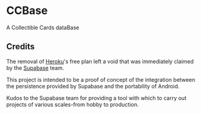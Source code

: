 # CCBase

A Collectible Cards dataBase

## Credits

The removal of [Heroku](https://www.heroku.com/)'s free plan left a void that was immediately
claimed by the [Supabase](https://supabase.com/) team.

This project is intended to be a proof of concept of the integration between the persistence
provided by Supabase and the portability of Android.

Kudos to the Supabase team for providing a tool with which to carry out projects of various
scales-from hobby to production.